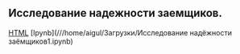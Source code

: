 ## Исследование надежности заемщиков. ##

[HTML](///home/aigul/Загрузки/67f13a7e-98ca-41e6-bde1-9fbd7fe6744a.html) [Ipynb](///home/aigul/Загрузки/Исследование надёжности заёмщиков1.ipynb)

